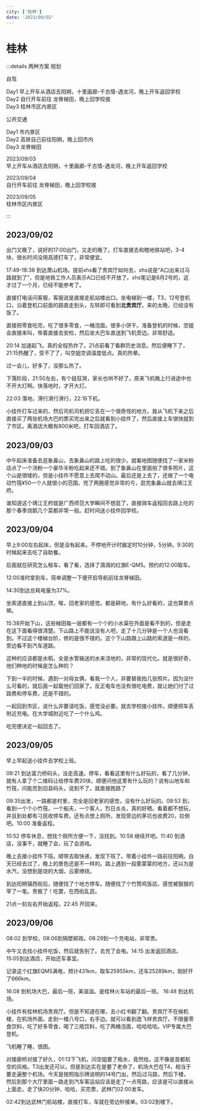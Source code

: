 ```yaml
---
city: ['桂林']
date: '2023/09/02'
---
```


# 桂林

<CityLink v-for="(v, i) in $frontmatter.city" :city="v" :date="new Date($frontmatter.date)" />

<script setup>
import CityLink from '../../.vitepress/components/trip/CityLink.vue';
</script>

:::details 两种方案 规划

自驾

Day1 早上开车从酒店去阳朔，十里画廊-千古情-遇龙河，晚上开车返回学校  
Day2 自行开车前往 龙脊梯田，晚上回学校接  
Day3 桂林市区内景区

公共交通

Day1 市内景区  
Day2 高铁自己前往阳朔，晚上回市内  
Day3 龙脊梯田

2023/09/03  
早上开车从酒店去阳朔，十里画廊-千古情-遇龙河，晚上开车返回学校  

2023/09/04  
自行开车前往 龙脊梯田，晚上回学校接  

2023/09/05  
桂林市区内景区

:::

## 2023/09/02

出门又晚了，说好的17:00出门，又走的晚了。打车直接去和睦地铁站吧，3-4块，很长时间没用高德打车了，非常便宜。

17:49-18:38 到达萧山机场。提前xhs看了贵宾厅如何去，xhs说是“A口出来过马路就到了”，但是地铁工作人员表示A口已经不开放了。xhs笔记是8月2号的，这才过了一个月，已经不能参考了。

直接打电话问客服，客服说是直接走航站楼出口。坐电梯到一楼，T3，12号登机口，沿着登机口前面的路直走到头，左转即可看到**北贵宾厅**。来的太晚，已经没有饭了。

直接把零食吃完，吃了很多零食，一桶泡面。很多小饼干。准备登机的时候，空姐会直接来叫，带着直接去安检，然后坐大巴车直送到飞机旁边。非常舒适。

20:14 加速起飞。真的全程热炸了。21点前看了看群历史消息。然后便睡下了，21:15热醒了，受不了了，叫空姐空调温度低点。真的热晕。

过一会儿，好多了，没那么热了。

下落阶段，21:50左右，有个娃狂哭，家长也哄不好了。原来飞机晚上行进途中也不开大灯啊。快落地时，才开大灯。

22:03 落地，滑行滑行滑行，22:16下机。

小挂件打车过来的，然后司机司机把它丢在一个很奇怪的地方。我从飞机下来之后直接买了两张机场大巴的票买完出来之后就看到小挂件了，然后直接上车很快就到了市区。离酒店大概有800米吧，打车回酒店了。

## 2023/09/03

中午起床准备去逛象鼻山，去象鼻山的路上吃的很少。就看地图随便找了一家米粉店点了一个汤粉一个豪华半粉吃起来还不错。到了象鼻山在里面拍了很多照片，这个山是很矮的，但是小挂件不愿意上去爬不动山。最后还是上去了，还做了一个电动竹筏¥50一个人就很小的范围，兜了两圈感觉非常的亏，逛完象鼻山就去靖江王府。

谁知道这个靖江王府就是广西师范大学瞬间不想逛了，直接骑车返程回去路上吃的那个春季烧鹅几个菜都非常一般。赶时间送小挂件回学校。

## 2023/09/04

早上9:00左右起床，但是没有起来。不停地开计时器定时10分钟，5分钟。9:30的时候起来去吃了自助餐。

后面就在研究怎么租车，看了看，选择了滴滴的红旗E-QM5。预约的12:00取车。

12:00准时拿到车，简单调整一下便开启导航前往龙脊梯田。

14:30到达总耗电量为37%。

坐索道直接上到山顶，唉，回老家的感觉。都是耕地，有什么好看的，这也算景点嘛。

15:38开始下山，这些梯田每一层都有一个个的小水渠在外面是看不到的，但是走在这下面看得很清楚。下山路上不能说没有人吧，走了十几分钟是一个人也没看到。不过这个楼梯台阶，修的是很不错的。这个下山路跟上山路的索道是一样的，旁边看不到汽车道路。

这种的应该都是水稻，全是水管输送的水来浇地的，非常的现代化。就是很好奇，他们种地的时候是怎么种的？

下到一半的时候，遇到一对母女俩，看我一个人，非要替我拍几张照片。因为没什么可看的，就后面一起载他们回家了。反正电车也没有很吃电费，就让她们付了过路费和停车费，还是不错的。

一起回到市区，说什么非要请吃饭，感觉没必要。就去学校接小挂件。顺便把车丢附近充电。在大学城附近吃了一个什么鸡。

吃完便决定一起回去了。

## 2023/09/05

早上早起送小挂件去学校上班。

09:21 到达富力桥码头，没走高速。停车，看看这里有什么好玩的，看了几分钟，就有人拿了个二维码让给停车费20块，顺便问他这里有什么玩的？说有山地车和竹筏，问能否到旧县码头，说到不了。就直接跑路了

09:35出发，一路都是村里，完全是回老家的感觉，没有什么好玩的。09:53 到，看到一个个小竹筏，一个船夫，一个客人，烈日炎炎，真的好晒。看着都不想玩，并且到处都有刁民收停车费。还有点想上厕所，发现旁边的茅坑也收费20，拉倒吧。10:00 准备返程。

10:52 停车休息，想找个厕所方便一下，没找到。10:58 继续开吧。11:40 到酒店，没事干，就睡了会，玩了会游戏。

晚上去接小挂件下班。顺带去取快递，发现下班了。带着小挂件一路前往阳朔。白天已经去过了，晚上的景色还是不一样的。路上遇到一段雾蒙蒙的地方，还以为是水汽，没想到是烧的大烟，云雾缭绕。

到达阳朔镇西街后，随便找了个地方停车。随便找了个竹筒鸡饭店，感觉被狠狠的宰了一笔。贵极了！吃罢，在西街乱逛。

21点一刻左右开始返程。22:45 开回来。

## 2023/09/06

08:02 到学校，08:06到隔壁邮政。08:29到一个充电站，非常贵。

中午又去找小挂件吃饭，然后就告别了。去充了会电。14:15 出发返回酒店。15:05到达酒店，开始还车事宜。

记录这个红旗EQM5满电，预计431km，取车25955km，还车25289km，刚好开了666km。

16:08 到机场大巴，最后一班，美滋滋。是桂林火车站的最后一班。
16:48 到达机场。

小挂件有桂林机场贵宾厅。但是不知道在哪，去小红书翻了翻。贵宾厅不在候机楼，在机场外面。走到一楼八号口，右手边。就可以看到逸飞祥贵宾厅。不限量零食饮料，吃了好多零食，喝了三瓶饮料，吃了两桶泡面，哈哈哈哈。VIP专属大巴登机。

飞机睡了睡，很困。

对接廊桥对接了好久，01:13下飞机，问空姐要了瓶水，竟然给。这不像是首都航空的风格。T3出发还可以，但是到达实在是要了老命了，机场大巴在T4，相当于要走遍整个机场。今天是按照指示牌说明的14号门出，然后过马路，然后下楼，然后到那个大厅里面一路走到汽车客运站应该是走了一点弯路，应该是可以直接从上面走。走了快20分钟，哈哈，买完票，武林门02:00发车。

02:42到达武林门航站楼，直接打车，车就在旁边秒接单。03:02到楼下。
